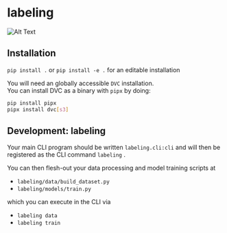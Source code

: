 # labeling
![Alt Text](https://github.com/connylabs/labeling/labeling.gif)



## Installation
`pip install .`
  or
`pip install -e .` for an editable installation

You will need an globally accessible `DVC` installation.  
You can install DVC as a binary with `pipx` by doing:
```bash
pip install pipx
pipx install dvc[s3]
```

## Development: labeling
Your main CLI program should be written `labeling.cli:cli`
and will then be registered as the CLI command `labeling` .

You can then flesh-out your data processing and model training scripts at
- `labeling/data/build_dataset.py`
- `labeling/models/train.py`

which you can execute in the CLI via
- `labeling data`
- `labeling train`
